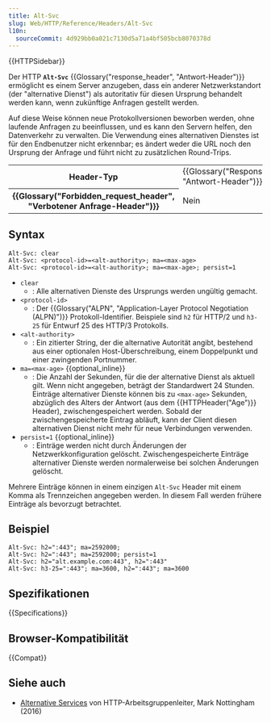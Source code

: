 ```yaml
---
title: Alt-Svc
slug: Web/HTTP/Reference/Headers/Alt-Svc
l10n:
  sourceCommit: 4d929bb0a021c7130d5a71a4bf505bcb8070378d
---
```


{{HTTPSidebar}}

Der HTTP **`Alt-Svc`** {{Glossary("response_header", "Antwort-Header")}} ermöglicht es einem Server anzugeben, dass ein anderer Netzwerkstandort (der "alternative Dienst") als autoritativ für diesen Ursprung behandelt werden kann, wenn zukünftige Anfragen gestellt werden.

Auf diese Weise können neue Protokollversionen beworben werden, ohne laufende Anfragen zu beeinflussen, und es kann den Servern helfen, den Datenverkehr zu verwalten. Die Verwendung eines alternativen Dienstes ist für den Endbenutzer nicht erkennbar; es ändert weder die URL noch den Ursprung der Anfrage und führt nicht zu zusätzlichen Round-Trips.

<table class="properties">
  <tbody>
    <tr>
      <th scope="row">Header-Typ</th>
      <td>{{Glossary("Response_header", "Antwort-Header")}}</td>
    </tr>
    <tr>
      <th scope="row">{{Glossary("Forbidden_request_header", "Verbotener Anfrage-Header")}}</th>
      <td>Nein</td>
    </tr>
  </tbody>
</table>

## Syntax

```http
Alt-Svc: clear
Alt-Svc: <protocol-id>=<alt-authority>; ma=<max-age>
Alt-Svc: <protocol-id>=<alt-authority>; ma=<max-age>; persist=1
```

- `clear`
  - : Alle alternativen Dienste des Ursprungs werden ungültig gemacht.
- `<protocol-id>`
  - : Der {{Glossary("ALPN", "Application-Layer Protocol Negotiation (ALPN)")}} Protokoll-Identifier. Beispiele sind `h2` für HTTP/2 und `h3-25` für Entwurf 25 des HTTP/3 Protokolls.
- `<alt-authority>`
  - : Ein zitierter String, der die alternative Autorität angibt, bestehend aus einer optionalen Host-Überschreibung, einem Doppelpunkt und einer zwingenden Portnummer.
- `ma=<max-age>` {{optional_inline}}
  - : Die Anzahl der Sekunden, für die der alternative Dienst als aktuell gilt.
    Wenn nicht angegeben, beträgt der Standardwert 24 Stunden.
    Einträge alternativer Dienste können bis zu `<max-age>` Sekunden, abzüglich des Alters der Antwort (aus dem {{HTTPHeader("Age")}} Header), zwischengespeichert werden.
    Sobald der zwischengespeicherte Eintrag abläuft, kann der Client diesen alternativen Dienst nicht mehr für neue Verbindungen verwenden.
- `persist=1` {{optional_inline}}
  - : Einträge werden nicht durch Änderungen der Netzwerkkonfiguration gelöscht.
    Zwischengespeicherte Einträge alternativer Dienste werden normalerweise bei solchen Änderungen gelöscht.

Mehrere Einträge können in einem einzigen `Alt-Svc` Header mit einem Komma als Trennzeichen angegeben werden.
In diesem Fall werden frühere Einträge als bevorzugt betrachtet.

## Beispiel

```http
Alt-Svc: h2=":443"; ma=2592000;
Alt-Svc: h2=":443"; ma=2592000; persist=1
Alt-Svc: h2="alt.example.com:443", h2=":443"
Alt-Svc: h3-25=":443"; ma=3600, h2=":443"; ma=3600
```

## Spezifikationen

{{Specifications}}

## Browser-Kompatibilität

{{Compat}}

## Siehe auch

- [Alternative Services](https://www.mnot.net/blog/2016/03/09/alt-svc) von HTTP-Arbeitsgruppenleiter, Mark Nottingham (2016)
